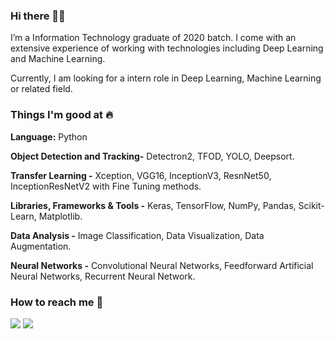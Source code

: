 ### Hi there 👋🏻 
I’m a Information Technology graduate of 2020 batch. I come with an extensive experience of working with technologies including Deep Learning and Machine Learning.

Currently, I am looking for a intern role in Deep Learning, Machine Learning or related field. 

### Things I'm good at :fire:
**Language:**  Python

**Object Detection and Tracking-** Detectron2, TFOD, YOLO, Deepsort.

**Transfer Learning -** Xception, VGG16, InceptionV3, ResnNet50, InceptionResNetV2 with Fine Tuning methods.

**Libraries, Frameworks & Tools -** Keras, TensorFlow, NumPy, Pandas, Scikit-Learn, Matplotlib.

**Data Analysis -** Image Classification, Data Visualization, Data Augmentation.

**Neural Networks -** Convolutional Neural Networks, Feedforward Artificial Neural Networks, Recurrent Neural Network.

### How to reach me 📱

[<img target="_blank" src="https://img.icons8.com/cotton/64/000000/whatsapp--v4.png"/>](https://wa.me/918605498378) [<img target="_blank" src="https://img.icons8.com/doodle/64/000000/linkedin-circled.png"/>](https://www.linkedin.com/in/ritik-vaidande-6a1117168/)

